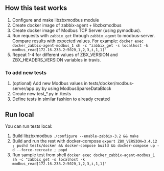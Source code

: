 ## How this test works

1. Configure and make libzbxmodbus module  
2. Create docker image of zabbix-agent + libzbxmodbus  
3. Create docker image of Modbus TCP Server (using pymodbus).  
4. Run requests with `zabbix_get` through `zabbix_agent` to modbus-server. Compare results with expected values. For example: `docker exec docker_zabbix-agent-modbus_1 sh -c "zabbix_get -s localhost -k modbus_read[172.16.238.2:5020,1,2,3,i,1,1]"`
5. Repeat 1-4 for different values of ZBX_VERSION and ZBX_HEADERS_VERSION variables in travis.  

### To add new tests  
1. (optional) Add new Modbus values in tests/docker/modbus-server/app.py by using ModbusSparseDataBlock  
2. Create new test_*.py in /tests  
3. Define tests in similar fashion to already created  

## Run local
You can run tests local:
1. Build libzbxmodbus `./configure --enable-zabbix-3.2 && make`
2. Build and run the rest with docker-compose `export ZBX_VERSION=3.4.12 ; pushd tests/docker && docker-compose build && docker-compose up -d --force-recreate ; popd` 
3. Run sample test from shell `docker exec docker_zabbix-agent-modbus_1 sh -c "zabbix_get -s localhost -k modbus_read[172.16.238.2:5020,1,2,3,i,1,1]"`
